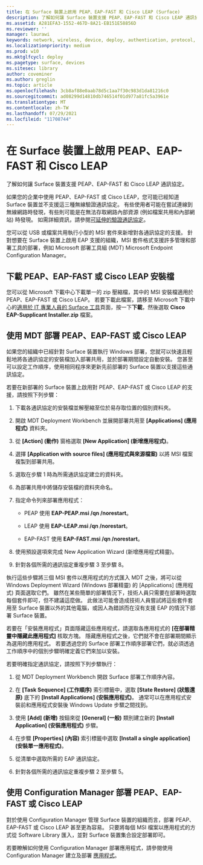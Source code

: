 ```yaml
---
title: 在 Surface 裝置上啟用 PEAP、EAP-FAST 和 Cisco LEAP (Surface)
description: 了解如何讓 Surface 裝置支援 PEAP、EAP-FAST 和 Cisco LEAP 通訊協定。
ms.assetid: A281EFA3-1552-467D-8A21-EB151E58856D
ms.reviewer: ''
manager: laurawi
keywords: network, wireless, device, deploy, authentication, protocol, 網路, 無線, 裝置, 部署, 驗證, 通訊協定
ms.localizationpriority: medium
ms.prod: w10
ms.mktglfcycl: deploy
ms.pagetype: surface, devices
ms.sitesec: library
author: coveminer
ms.author: greglin
ms.topic: article
ms.openlocfilehash: 3cb8af88e0aab78d5c1aa7f30c983d1da81216c0
ms.sourcegitcommit: ad08299d14810db746514f01d977a81fc5a3961e
ms.translationtype: MT
ms.contentlocale: zh-TW
ms.lasthandoff: 07/29/2021
ms.locfileid: "11708744"
---
```

# <a name="enable-peap-eap-fast-and-cisco-leap-on-surface-devices"></a>在 Surface 裝置上啟用 PEAP、EAP-FAST 和 Cisco LEAP

了解如何讓 Surface 裝置支援 PEAP、EAP-FAST 和 Cisco LEAP 通訊協定。

如果您的企業中使用 PEAP、EAP-FAST 或 Cisco LEAP，您可能已經知道 Surface 裝置並不支援這三種無線驗證通訊協定。 有些使用者可能在嘗試連線到無線網路時發現，有些則可能是在無法存取網路內部資源 (例如檔案共用和內部網站) 時發現。 如需詳細資訊，請參閱[可延伸的驗證通訊協定](/previous-versions/windows/it-pro/windows-xp/bb457039(v=technet.10)?)。

您可以從 USB 或檔案共用執行小型的 MSI 套件來新增對各通訊協定的支援。 針對想要在 Surface 裝置上啟用 EAP 支援的組織，MSI 套件格式支援許多管理和部署工具的部署，例如 Microsoft 部署工具組 (MDT) Microsoft Endpoint Configuration Manager。

## <a name="download-peap-eap-fast-or-cisco-leap-installation-files"></a><a href="" id="download-peap--eap-fast--or-cisco-leap-installation-files--"></a>下載 PEAP、EAP-FAST 或 Cisco LEAP 安裝檔

您可以從 Microsoft 下載中心下載單一的 zip 壓縮檔，其中的 MSI 安裝檔適用於 PEAP、EAP-FAST 或 Cisco LEAP。 若要下載此檔案，請移至 Microsoft 下載中心的[適用於 IT 專業人員的 Surface 工具](https://www.microsoft.com/download/details.aspx?id=46703)頁面，按一下**下載**，然後選取 **Cisco EAP-Supplicant Installer.zip** 檔案。

## <a name="deploy-peap-eap-fast-or-cisco-leap-with-mdt"></a>使用 MDT 部署 PEAP、EAP-FAST 或 Cisco LEAP

如果您的組織中已經針對 Surface 裝置執行 Windows 部署，您就可以快速且輕鬆地將各通訊協定的安裝檔加入部署共用，並於部署期間設定自動安裝。 您甚至可以設定工作順序，使用相同程序來更新先前部署的 Surface 裝置以支援這些通訊協定。

若要在新部署的 Surface 裝置上啟用對 PEAP、EAP-FAST 或 Cisco LEAP 的支援，請按照下列步驟：

1. 下載各通訊協定的安裝檔並解壓縮至位於易存取位置的個別資料夾。

2. 開啟 MDT Deployment Workbench 並展開部署共用至 **\[Applications\] (應用程式)** 資料夾。

3. 從 **\[Action\] (動作)** 窗格選取 **\[New Application\] (新增應用程式)**。

4. 選擇 **\[Application with source files\] (應用程式與來源檔案)** 以將 MSI 檔案複製到部署共用。

5. 選取在步驟 1 時為所需通訊協定建立的資料夾。

6. 為部署共用中將儲存安裝檔的資料夾命名。

7. 指定命令列來部署應用程式：

    - PEAP 使用 **EAP-PEAP.msi /qn /norestart**。

    - LEAP 使用 **EAP-LEAP.msi /qn /norestart**。

    - EAP-FAST 使用 **EAP-FAST.msi /qn /norestart**。

8. 使用預設選項來完成 New Application Wizard (新增應用程式精靈)。

9. 針對各個所需的通訊協定重複步驟 3 至步驟 8。

執行這些步驟將三個 MSI 套件以應用程式的方式匯入 MDT 之後，將可以從 Windows Deployment Wizard (Windows 部署精靈) 的 \[Applications\] (應用程式) 頁面選取它們。 雖然在某些簡單的部署情況下，技術人員只需要在部署時選取每個套件即可，但不建議這麼做。 此做法可能會造成技術人員嘗試將這些套件套用至 Surface 裝置以外的其他電腦，或因人為錯誤而在沒有支援 EAP 的情況下部署 Surface 裝置。

若要在「安裝應用程式」頁面隱藏這些應用程式，請選取各應用程式的 **[在部署精靈中隱藏此應用程式]** 核取方塊。 隱藏應用程式之後，它們就不會在部署期間顯示為選用的應用程式。 若要透過您的 Surface 部署工作順序部署它們，就必須透過工作順序中的個別步驟明確定義它們來加以安裝。

若要明確指定通訊協定，請按照下列步驟執行：

1. 從 MDT Deployment Workbench 開啟 Surface 部署工作順序內容。

2. 在 **\[Task Sequence\] (工作順序)** 索引標籤中，選取 **\[State Restore\] (狀態還原)** 底下的 **\[Install Applications\] (安裝應用程式)**。 通常可以在應用程式安裝前和應用程式安裝後 Windows Update 步驟之間找到。

3. 使用 **\[Add\] (新增)** 按鈕來從 **\[General\] (一般)** 類別建立新的 **\[Install Application\] (安裝應用程式)** 步驟。

4. 在步驟 **\[Properties\] (內容)** 索引標籤中選取 **\[Install a single application\] (安裝單一應用程式)**。

5. 從清單中選取所需的 EAP 通訊協定。

6. 針對各個所需的通訊協定重複步驟 2 至步驟 5。

## <a name="deploy-peap-eap-fast-or-cisco-leap-with-configuration-manager"></a>使用 Configuration Manager 部署 PEAP、EAP-FAST 或 Cisco LEAP

對於使用 Configuration Manager 管理 Surface 裝置的組織而言，部署 PEAP、EAP-FAST 或 Cisco LEAP 甚至更為容易。 只要將每個 MSI 檔案以應用程式的方式從 Software Library 匯入，並對 Surface 裝置集合設定部署即可。

若要瞭解如何使用 Configuration Manager 部署應用程式，請參閱使用 Configuration Manager 建立及部署 [應用程式](/mem/configmgr/apps/get-started/create-and-deploy-an-application.md)。
